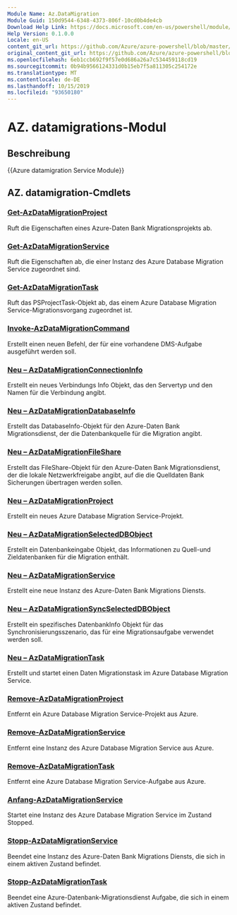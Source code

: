 ```yaml
---
Module Name: Az.DataMigration
Module Guid: 150d9544-6348-4373-806f-10cd0b4de4cb
Download Help Link: https://docs.microsoft.com/en-us/powershell/module/az.datamigration
Help Version: 0.1.0.0
Locale: en-US
content_git_url: https://github.com/Azure/azure-powershell/blob/master/src/DataMigration/DataMigration/help/Az.DataMigration.md
original_content_git_url: https://github.com/Azure/azure-powershell/blob/master/src/DataMigration/DataMigration/help/Az.DataMigration.md
ms.openlocfilehash: 6eb1ccb692f9f57e0d686a26a7c534459118cd19
ms.sourcegitcommit: 0b94b9566124331d0b15eb7f5a811305c254172e
ms.translationtype: MT
ms.contentlocale: de-DE
ms.lasthandoff: 10/15/2019
ms.locfileid: "93650180"
---
```

# AZ. datamigrations-Modul
## Beschreibung
{{Azure datamigration Service Module}}

## AZ. datamigration-Cmdlets
### [Get-AzDataMigrationProject](Get-AzDataMigrationProject.md)
Ruft die Eigenschaften eines Azure-Daten Bank Migrationsprojekts ab.

### [Get-AzDataMigrationService](Get-AzDataMigrationService.md)
Ruft die Eigenschaften ab, die einer Instanz des Azure Database Migration Service zugeordnet sind. 

### [Get-AzDataMigrationTask](Get-AzDataMigrationTask.md)
Ruft das PSProjectTask-Objekt ab, das einem Azure Database Migration Service-Migrationsvorgang zugeordnet ist.

### [Invoke-AzDataMigrationCommand](Invoke-AzDataMigrationCommand.md)
Erstellt einen neuen Befehl, der für eine vorhandene DMS-Aufgabe ausgeführt werden soll.

### [Neu – AzDataMigrationConnectionInfo](New-AzDataMigrationConnectionInfo.md)
Erstellt ein neues Verbindungs Info Objekt, das den Servertyp und den Namen für die Verbindung angibt.

### [Neu – AzDataMigrationDatabaseInfo](New-AzDataMigrationDatabaseInfo.md)
Erstellt das DatabaseInfo-Objekt für den Azure-Daten Bank Migrationsdienst, der die Datenbankquelle für die Migration angibt.

### [Neu – AzDataMigrationFileShare](New-AzDataMigrationFileShare.md)
Erstellt das FileShare-Objekt für den Azure-Daten Bank Migrationsdienst, der die lokale Netzwerkfreigabe angibt, auf die die Quelldaten Bank Sicherungen übertragen werden sollen.

### [Neu – AzDataMigrationProject](New-AzDataMigrationProject.md)
Erstellt ein neues Azure Database Migration Service-Projekt.

### [Neu – AzDataMigrationSelectedDBObject](New-AzDataMigrationSelectedDBObject.md)
Erstellt ein Datenbankeingabe Objekt, das Informationen zu Quell-und Zieldatenbanken für die Migration enthält.

### [Neu – AzDataMigrationService](New-AzDataMigrationService.md)
Erstellt eine neue Instanz des Azure-Daten Bank Migrations Diensts.

### [Neu – AzDataMigrationSyncSelectedDBObject](New-AzDataMigrationSyncSelectedDBObject.md)
Erstellt ein spezifisches DatenbankInfo Objekt für das Synchronisierungsszenario, das für eine Migrationsaufgabe verwendet werden soll.

### [Neu – AzDataMigrationTask](New-AzDataMigrationTask.md)
Erstellt und startet einen Daten Migrationstask im Azure Database Migration Service.

### [Remove-AzDataMigrationProject](Remove-AzDataMigrationProject.md)
Entfernt ein Azure Database Migration Service-Projekt aus Azure.

### [Remove-AzDataMigrationService](Remove-AzDataMigrationService.md)
Entfernt eine Instanz des Azure Database Migration Service aus Azure.

### [Remove-AzDataMigrationTask](Remove-AzDataMigrationTask.md)
Entfernt eine Azure Database Migration Service-Aufgabe aus Azure.

### [Anfang-AzDataMigrationService](Start-AzDataMigrationService.md)
Startet eine Instanz des Azure Database Migration Service im Zustand Stopped. 

### [Stopp-AzDataMigrationService](Stop-AzDataMigrationService.md)
Beendet eine Instanz des Azure-Daten Bank Migrations Diensts, die sich in einem aktiven Zustand befindet.

### [Stopp-AzDataMigrationTask](Stop-AzDataMigrationTask.md)
Beendet eine Azure-Datenbank-Migrationsdienst Aufgabe, die sich in einem aktiven Zustand befindet.

